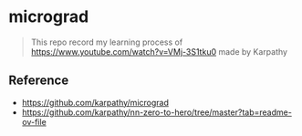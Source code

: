 # micrograd

> This repo record my learning process of https://www.youtube.com/watch?v=VMj-3S1tku0 made by Karpathy


## Reference

- https://github.com/karpathy/micrograd
- https://github.com/karpathy/nn-zero-to-hero/tree/master?tab=readme-ov-file
